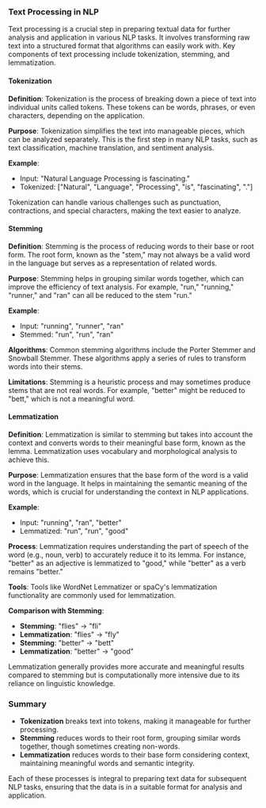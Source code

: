 ### Text Processing in NLP

Text processing is a crucial step in preparing textual data for further analysis and application in various NLP tasks. It involves transforming raw text into a structured format that algorithms can easily work with. Key components of text processing include tokenization, stemming, and lemmatization.

#### Tokenization

**Definition**: Tokenization is the process of breaking down a piece of text into individual units called tokens. These tokens can be words, phrases, or even characters, depending on the application.

**Purpose**: Tokenization simplifies the text into manageable pieces, which can be analyzed separately. This is the first step in many NLP tasks, such as text classification, machine translation, and sentiment analysis.

**Example**:
- Input: "Natural Language Processing is fascinating."
- Tokenized: ["Natural", "Language", "Processing", "is", "fascinating", "."]

Tokenization can handle various challenges such as punctuation, contractions, and special characters, making the text easier to analyze.

#### Stemming

**Definition**: Stemming is the process of reducing words to their base or root form. The root form, known as the "stem," may not always be a valid word in the language but serves as a representation of related words.

**Purpose**: Stemming helps in grouping similar words together, which can improve the efficiency of text analysis. For example, "run," "running," "runner," and "ran" can all be reduced to the stem "run."

**Example**:
- Input: "running", "runner", "ran"
- Stemmed: "run", "run", "ran"

**Algorithms**: Common stemming algorithms include the Porter Stemmer and Snowball Stemmer. These algorithms apply a series of rules to transform words into their stems.

**Limitations**: Stemming is a heuristic process and may sometimes produce stems that are not real words. For example, "better" might be reduced to "bett," which is not a meaningful word.

#### Lemmatization

**Definition**: Lemmatization is similar to stemming but takes into account the context and converts words to their meaningful base form, known as the lemma. Lemmatization uses vocabulary and morphological analysis to achieve this.

**Purpose**: Lemmatization ensures that the base form of the word is a valid word in the language. It helps in maintaining the semantic meaning of the words, which is crucial for understanding the context in NLP applications.

**Example**:
- Input: "running", "ran", "better"
- Lemmatized: "run", "run", "good"

**Process**: Lemmatization requires understanding the part of speech of the word (e.g., noun, verb) to accurately reduce it to its lemma. For instance, "better" as an adjective is lemmatized to "good," while "better" as a verb remains "better."

**Tools**: Tools like WordNet Lemmatizer or spaCy's lemmatization functionality are commonly used for lemmatization.

**Comparison with Stemming**:
- **Stemming**: "flies" -> "fli"
- **Lemmatization**: "flies" -> "fly"
- **Stemming**: "better" -> "bett"
- **Lemmatization**: "better" -> "good"

Lemmatization generally provides more accurate and meaningful results compared to stemming but is computationally more intensive due to its reliance on linguistic knowledge.

### Summary

- **Tokenization** breaks text into tokens, making it manageable for further processing.
- **Stemming** reduces words to their root form, grouping similar words together, though sometimes creating non-words.
- **Lemmatization** reduces words to their base form considering context, maintaining meaningful words and semantic integrity.

Each of these processes is integral to preparing text data for subsequent NLP tasks, ensuring that the data is in a suitable format for analysis and application.